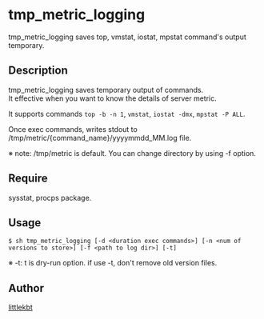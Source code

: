 # tmp_metric_logging

tmp_metric_logging saves top, vmstat, iostat, mpstat command's output temporary.

## Description
tmp_metric_logging saves temporary output of commands.  
It effective when you want to know the details of server metric.

It supports commands `top -b -n 1`, `vmstat`, `iostat -dmx`, `mpstat -P ALL`.

Once exec commands, writes stdout to /tmp/metric/{command_name}/yyyymmdd_MM.log file.

※ note: /tmp/metric is default. You can change directory by using -f option.

## Require

sysstat, procps package.

## Usage

```
$ sh tmp_metric_logging [-d <duration exec commands>] [-n <num of versions to store>] [-f <path to log dir>] [-t]
```

※ -t: t is dry-run option. if use -t, don't remove old version files.

## Author

[littlekbt](https://github.com/littlekbt)
